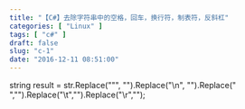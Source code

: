 ```yaml
---
title: "【C#】去除字符串中的空格，回车，换行符，制表符，反斜杠"
categories: [ "Linux" ]
tags: [ "c#" ]
draft: false
slug: "c-1"
date: "2016-12-11 08:51:00"
---
```


string result =  str.Replace("\"", "").Replace("\n", "").Replace(" ","").Replace("\t","").Replace("\r","");